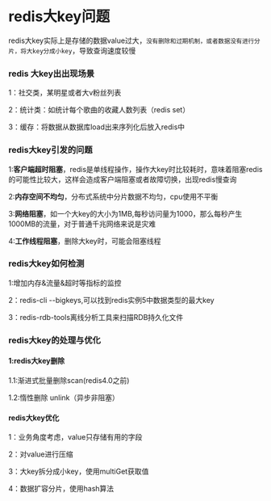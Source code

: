 # redis大key问题

redis大key实际上是存储的数据value过大，`没有删除和过期机制，或者数据没有进行分片，将大key分成小key`，导致查询速度较慢

### redis 大key出出现场景

1：社交类，某明星或者大v粉丝列表

2：统计类：如统计每个歌曲的收藏人数列表（redis set）

3：缓存：将数据从数据库load出来序列化后放入redis中



### redis大key引发的问题

1:**客户端超时阻塞**，redis是单线程操作，操作大key时比较耗时，意味着阻塞redis的可能性比较大，这样会造成客户端阻塞或者故障切换，出现redis慢查询

2:**内存空间不均匀**，分布式系统中分片数据不均匀，cpu使用不平衡

3:**网络阻塞**，如一个大key的大小为1MB,每秒访问量为1000，那么每秒产生1000MB的流量，对于普通千兆网络来说是灾难

4:**工作线程阻塞**，删除大key时，可能会阻塞线程





### redis大key如何检测

1:增加内存&流量&超时等指标的监控

2：redis-cli --bigkeys,可以找到redis实例5中数据类型的最大key

3：redis-rdb-tools离线分析工具来扫描RDB持久化文件





### redis大key的处理与优化

#### 1:redis大key删除

1.1:渐进式批量删除scan(redis4.0之前)

1.2:惰性删除 unlink（异步非阻塞）





#### redis大key优化

1：业务角度考虑，value只存储有用的字段

2：对value进行压缩

3：大key拆分成小key，使用multiGet获取值

4：数据扩容分片，使用hash算法

